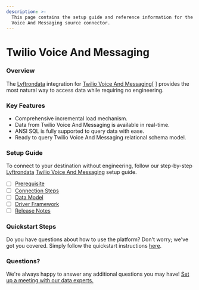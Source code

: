 ```yaml
---
description: >-
  This page contains the setup guide and reference information for the Twilio
  Voice And Messaging source connector.
---
```


# Twilio Voice And Messaging

### Overview

The [Lyftrondata](https://www.lyftrondata.com/) integration for [Twilio Voice And Messaging](https://www.lyftrondata.com/integration/business-analytics/twillio/)\[ ] provides the most natural way to access data while requiring no engineering.

### Key Features

* Comprehensive incremental load mechanism.
* Data from Twilio Voice And Messaging is available in real-time.
* ANSI SQL is fully supported to query data with ease.
* Ready to query Twilio Voice And Messaging relational schema model.

### Setup Guide

To connect to your destination without engineering, follow our step-by-step [Lyftrondata](https://www.lyftrondata.com/) [Twilio Voice And Messaging](https://www.lyftrondata.com/integration/business-analytics/twillio/) setup guide.

* [ ] [Prerequisite](prerequisite.md)
* [ ] [Connection Steps](connection-steps.md)
* [ ] [Data Model](data-model/)
* [ ] [Driver Framework](driver-framework/)
* [ ] [Release Notes](release-notes.md)

### Quickstart Steps

Do you have questions about how to use the platform? Don't worry; we've got you covered. Simply follow the quickstart instructions [here](./).

### Questions? <a href="#questions" id="questions"></a>

We're always happy to answer any additional questions you may have! [Set up a meeting with our data experts.](https://www.lyftrondata.com/book-a-meeting/)
